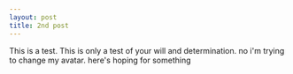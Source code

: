 ```yaml
---
layout: post
title: 2nd post
---
```


This is a test. This is only a test of your will and determination. no i'm trying to change my avatar. here's hoping for something
